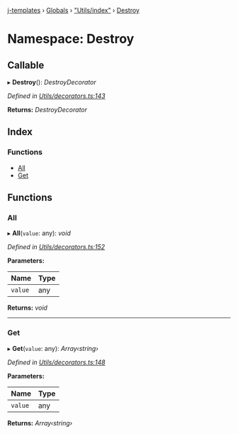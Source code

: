 [j-templates](../README.md) › [Globals](../globals.md) › ["Utils/index"](_utils_index_.md) › [Destroy](_utils_index_.destroy.md)

# Namespace: Destroy

## Callable

▸ **Destroy**(): *DestroyDecorator*

*Defined in [Utils/decorators.ts:143](https://github.com/TypesInCode/jTemplates/blob/2f3395e/src/Utils/decorators.ts#L143)*

**Returns:** *DestroyDecorator*

## Index

### Functions

* [All](_utils_index_.destroy.md#all)
* [Get](_utils_index_.destroy.md#get)

## Functions

###  All

▸ **All**(`value`: any): *void*

*Defined in [Utils/decorators.ts:152](https://github.com/TypesInCode/jTemplates/blob/2f3395e/src/Utils/decorators.ts#L152)*

**Parameters:**

Name | Type |
------ | ------ |
`value` | any |

**Returns:** *void*

___

###  Get

▸ **Get**(`value`: any): *Array‹string›*

*Defined in [Utils/decorators.ts:148](https://github.com/TypesInCode/jTemplates/blob/2f3395e/src/Utils/decorators.ts#L148)*

**Parameters:**

Name | Type |
------ | ------ |
`value` | any |

**Returns:** *Array‹string›*
